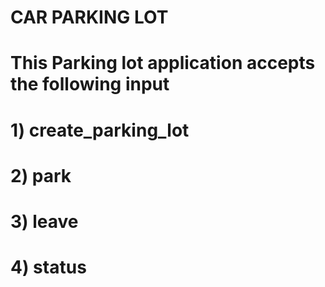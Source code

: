# CAR PARKING LOT

# This Parking lot application accepts the following input
# 1) create_parking_lot <total-slots>
# 2) park <registration-number> <color>
# 3) leave <registration-number> <hours>
# 4) status